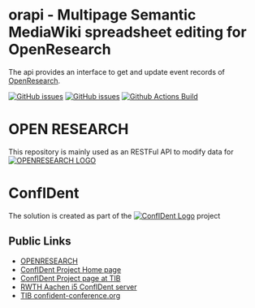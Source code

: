 # orapi - Multipage Semantic MediaWiki spreadsheet editing for OpenResearch

The api provides an interface to get and update event records of [OpenResearch](https://confident.dbis.rwth-aachen.de/or/index.php?title=Main_Page).

[![GitHub issues](https://img.shields.io/github/issues/tholzheim/orapi.svg)](https://github.com/tholzheim/orapi/issues)
[![GitHub issues](https://img.shields.io/github/issues-closed/tholzheim/orapi.svg)](https://github.com/tholzheim/orapi/issues/?q=is%3Aissue+is%3Aclosed)
[![Github Actions Build](https://github.com/tholzheim/orapi/workflows/Build/badge.svg?branch=master)](https://github.com/tholzheim/orapi/actions?query=workflow%3ABuild+branch%3Amaster)


# OPEN RESEARCH

This repository is mainly used as an RESTFul API to modify data for
[![OPENRESEARCH LOGO](https://www.openresearch.org/mediawiki/images/e/ed/Openresearch_logo_2017_rgb_resized.png)](https://www.openresearch.org/wiki/Main_Page)


# ConfIDent
The solution is created as part of the
[![ConfIDent Logo](https://projects.tib.eu/fileadmin/templates/confident/tib_projects_confident_1150.jpg)](https://www.openresearch.org)
project

## Public Links
* [OPENRESEARCH](https://www.openresearch.org)
* [ConfIDent Project Home page](https://projects.tib.eu/en/confident/)
* [ConfIDent Project page at TIB](https://www.tib.eu/en/research-development/project-overview/project-summary/confident)
* [RWTH Aachen i5 ConfIDent server](https://confident.dbis.rwth-aachen.de/)
* [TIB confident-conference.org](https://www.confident-conference.org/r/)
